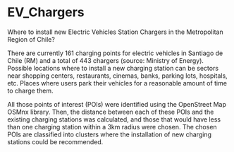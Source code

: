 # EV_Chargers

Where to install new Electric Vehicles Station Chargers in the Metropolitan Region of Chile?

There are currently 161 charging points for electric vehicles in Santiago de Chile (RM) and a total of 443 chargers (source: Ministry of Energy). Possible locations where to install a new charging station can be sectors near shopping centers, restaurants, cinemas, banks, parking lots, hospitals, etc. Places where users park their vehicles for a reasonable amount of time to charge them.

All those points of interest (POIs) were identified using the OpenStreet Map OSMnx library. Then, the distance between each of these POIs and the existing charging stations was calculated, and those that would have less than one charging station within a 3km radius were chosen. The chosen POIs are classified into clusters where the installation of new charging stations could be recommended.
